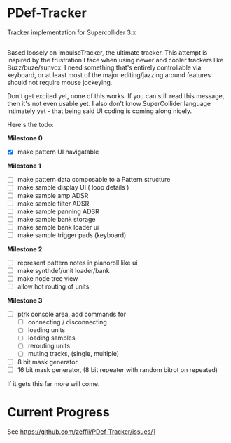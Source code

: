 # PDef-Tracker

Tracker implementation for Supercollider 3.x

## 

Based loosely on ImpulseTracker, the ultimate tracker. This attempt is inspired by the frustration I face when using newer and cooler trackers like Buzz/buze/sunvox. I need something that's entirely controllable via keyboard, or at least most of the major editing/jazzing around features should not require mouse jockeying.

Don't get excited yet, none of this works. If you can still read this message, then it's not even usable yet. I also don't know SuperCollider language intimately yet - that being said UI coding is coming along nicely.

Here's the todo:

**Milestone 0**

- [x] make pattern UI navigatable

**Milestone 1**

- [ ] make pattern data composable to a Pattern structure
- [ ] make sample display UI ( loop details )
- [ ] make sample amp ADSR 
- [ ] make sample filter ADSR 
- [ ] make sample panning ADSR 
- [ ] make sample bank storage
- [ ] make sample bank loader ui
- [ ] make sample trigger pads (keyboard)

**Milestone 2**

- [ ] represent pattern notes in pianoroll like ui
- [ ] make synthdef/unit loader/bank
- [ ] make node tree view
- [ ] allow hot routing of units

**Milestone 3**

- [ ] ptrk console area, add commands for 
    - [ ] connecting / disconnecting
    - [ ] loading units
    - [ ] loading samples
    - [ ] rerouting units
    - [ ] muting tracks, (single, multiple)
- [ ] 8 bit mask generator
- [ ] 16 bit mask generator, (8 bit repeater with random bitrot on repeated)

If it gets this far more will come.

# Current Progress

See https://github.com/zeffii/PDef-Tracker/issues/1

